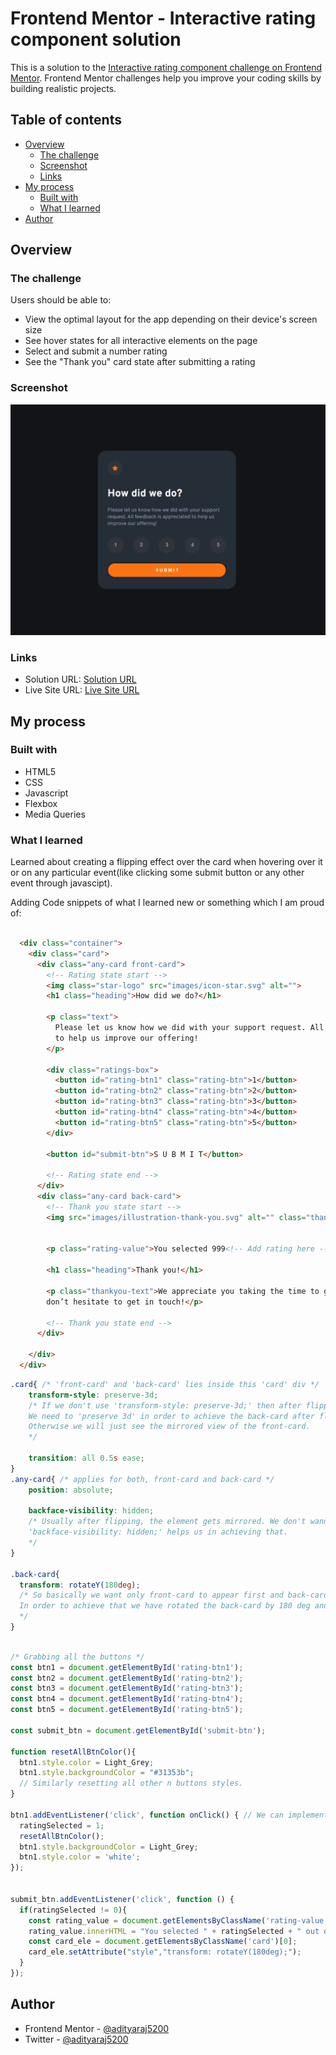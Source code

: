 # Frontend Mentor - Interactive rating component solution

This is a solution to the [Interactive rating component challenge on Frontend Mentor](https://www.frontendmentor.io/challenges/interactive-rating-component-koxpeBUmI). Frontend Mentor challenges help you improve your coding skills by building realistic projects. 

## Table of contents

- [Overview](#overview)
  - [The challenge](#the-challenge)
  - [Screenshot](#screenshot)
  - [Links](#links)
- [My process](#my-process)
  - [Built with](#built-with)
  - [What I learned](#what-i-learned)
- [Author](#author)


## Overview

### The challenge

Users should be able to:

- View the optimal layout for the app depending on their device's screen size
- See hover states for all interactive elements on the page
- Select and submit a number rating
- See the "Thank you" card state after submitting a rating

### Screenshot

![](./screenshot.jpg)

### Links

- Solution URL: [Solution URL](https://www.frontendmentor.io/solutions/interactive-rating-component-GPtKvGvxXc)
- Live Site URL: [Live Site URL](https://adityaraj5200-interactive-rating-component.netlify.app/)

## My process

### Built with

- HTML5 
- CSS 
- Javascript
- Flexbox
- Media Queries

### What I learned

Learned about creating a flipping effect over the card when hovering over it or on any particular event(like clicking some submit button or any other event through javascipt).

Adding Code snippets of what I learned new or something which I am proud of: 

```html

  <div class="container">
    <div class="card">
      <div class="any-card front-card"> 
        <!-- Rating state start -->
        <img class="star-logo" src="images/icon-star.svg" alt="">
        <h1 class="heading">How did we do?</h1>

        <p class="text">
          Please let us know how we did with your support request. All feedback is appreciated
          to help us improve our offering!
        </p>

        <div class="ratings-box">
          <button id="rating-btn1" class="rating-btn">1</button>
          <button id="rating-btn2" class="rating-btn">2</button>
          <button id="rating-btn3" class="rating-btn">3</button>
          <button id="rating-btn4" class="rating-btn">4</button>
          <button id="rating-btn5" class="rating-btn">5</button>
        </div>

        <button id="submit-btn">S U B M I T</button>

        <!-- Rating state end -->
      </div>
      <div class="any-card back-card">
        <!-- Thank you state start -->
        <img src="images/illustration-thank-you.svg" alt="" class="thankyou-logo">

        
        <p class="rating-value">You selected 999<!-- Add rating here --> out of 5</p>
        
        <h1 class="heading">Thank you!</h1>
        
        <p class="thankyou-text">We appreciate you taking the time to give a rating. If you ever need more support,
        don’t hesitate to get in touch!</p>
        
        <!-- Thank you state end -->
      </div>

    </div>  
  </div>  

```
```css
.card{ /* 'front-card' and 'back-card' lies inside this 'card' div */
    transform-style: preserve-3d; 
    /* If we don't use 'transform-style: preserve-3d;' then after flipping front-card, back-card won't appear.
    We need to 'preserve 3d' in order to achieve the back-card after flipping. 
    Otherwise we will just see the mirrored view of the front-card.
    */

    transition: all 0.5s ease;
}
.any-card{ /* applies for both, front-card and back-card */
    position: absolute;

    backface-visibility: hidden;
    /* Usually after flipping, the element gets mirrored. We don't wanna see the mirrored view of the element after flipping it.
    'backface-visibility: hidden;' helps us in achieving that.
    */
}

.back-card{ 
  transform: rotateY(180deg);
  /* So basically we want only front-card to appear first and back-card should kind of lay behind the front-card. 
  In order to achieve that we have rotated the back-card by 180 deg and set 'backface-visibility: hidden;' so that its mirrored-view doesn't appear.
  */
}
```
```js

/* Grabbing all the buttons */
const btn1 = document.getElementById('rating-btn1');
const btn2 = document.getElementById('rating-btn2');
const btn3 = document.getElementById('rating-btn3');
const btn4 = document.getElementById('rating-btn4');
const btn5 = document.getElementById('rating-btn5');

const submit_btn = document.getElementById('submit-btn');

function resetAllBtnColor(){
  btn1.style.color = Light_Grey;
  btn1.style.backgroundColor = "#31353b";
  // Similarly resetting all other n buttons styles.
}

btn1.addEventListener('click', function onClick() { // We can implement the same thing for every button.
  ratingSelected = 1;
  resetAllBtnColor();
  btn1.style.backgroundColor = Light_Grey;
  btn1.style.color = 'white';
});


submit_btn.addEventListener('click', function () {
  if(ratingSelected != 0){
    const rating_value = document.getElementsByClassName('rating-value')[0];
    rating_value.innerHTML = "You selected " + ratingSelected + " out of 5";
    const card_ele = document.getElementsByClassName('card')[0];
    card_ele.setAttribute("style","transform: rotateY(180deg);");
  }
});
```

## Author

- Frontend Mentor - [@adityaraj5200](https://www.frontendmentor.io/profile/adityaraj5200)
- Twitter - [@adityaraj5200](https://www.twitter.com/adityaraj5200)
